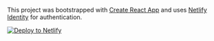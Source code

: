 This project was bootstrapped with [Create React App](https://github.com/facebookincubator/create-react-app) and uses [Netlify Identity](https://www.netlify.com/docs/identity/) for authentication.

<!-- Markdown snippet -->
[![Deploy to Netlify](https://www.netlify.com/img/deploy/button.svg)](https://app.netlify.com/start/deploy?repository=https://github.com/bcomnes/react-identity-widget-demo)


